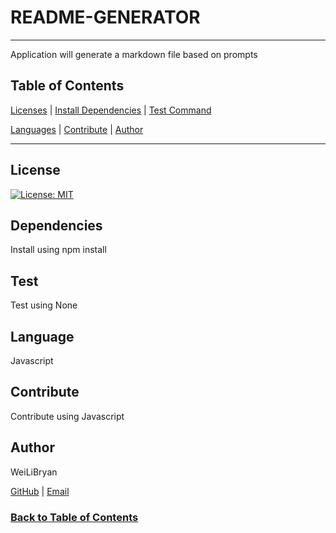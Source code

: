 # README-GENERATOR

--------------------------------------

Application will generate a markdown file based on prompts

## Table of Contents

[Licenses](#License)    |   [Install Dependencies](#Dependencies)   |   [Test Command](#Test)

[Languages](#Language)  |   [Contribute](#Contribute)               |   [Author](#Author)

--------------------------------------

## License

[![License: MIT](https://img.shields.io/badge/License-MIT-yellow.svg)](https://opensource.org/licenses/MIT)

## Dependencies

Install using npm install

## Test

Test using None

## Language

Javascript

## Contribute

Contribute using Javascript

## Author

WeiLiBryan

[GitHub](https://github.com/WeiLiBryan) | [Email](wwbryan00@gmail.com)

### [Back to Table of Contents](#table-of-contents)
